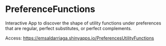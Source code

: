 # PreferenceFunctions
Interactive App to discover the shape of utility functions under preferences that are regular, perfect substitutes, or perfect complements.

Access: https://emsaldarriaga.shinyapps.io/PreferencesUtilityFunctions
